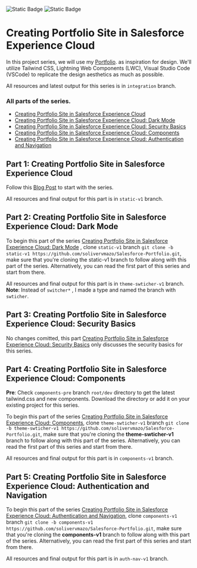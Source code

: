 ![Static Badge](https://img.shields.io/badge/Status-Ongoing-green)
![Static Badge](https://img.shields.io/badge/Salesforce-Experience_Cloud-blue?logo=salesforce)

# Creating Portfolio Site in Salesforce Experience Cloud

In this project series, we will use my [Portfolio](https://solivervmazo.github.io/solivermazo/). as inspiration for design. We'll utilize Tailwind CSS, Lightning Web Components (LWC), Visual Studio Code (VSCode) to replicate the design aesthetics as much as possible.

All resources and latest output for this series is in `integration` branch.

### All parts of the series.

- [Creating Portfolio Site in Salesforce Experience Cloud](https://www.linkedin.com/pulse/creating-portfolio-site-salesforce-experience-cloud-soliver-mazo-8hdrc)
- [Creating Portfolio Site in Salesforce Experience Cloud: Dark Mode](https://www.linkedin.com/pulse/creating-portfolio-site-salesforce-experience-cloud-dark-soliver-mazo-kl3jc)
- [Creating Portfolio Site in Salesforce Experience Cloud: Security Basics](https://www.linkedin.com/pulse/creating-portfolio-site-salesforce-experience-cloud-security-mazo-fpvec)
- [Creating Portfolio Site in Salesforce Experience Cloud: Components](https://www.linkedin.com/pulse/creating-portfolio-site-salesforce-experience-cloud-components-mazo-ro7mc)
- [Creating Portfolio Site in Salesforce Experience Cloud: Authentication and Navigation](https://www.linkedin.com/pulse/creating-portfolio-site-salesforce-experience-cloud-navigation-mazo-lpmge)

## Part 1: Creating Portfolio Site in Salesforce Experience Cloud

Follow this [Blog Post](https://www.linkedin.com/pulse/creating-portfolio-site-salesforce-experience-cloud-soliver-mazo-8hdrc) to start with the series.

All resources and final output for this part is in `static-v1` branch.

## Part 2: Creating Portfolio Site in Salesforce Experience Cloud: Dark Mode

To begin this part of the series [Creating Portfolio Site in Salesforce Experience Cloud: Dark Mode](https://www.linkedin.com/pulse/creating-portfolio-site-salesforce-experience-cloud-dark-soliver-mazo-kl3jc) , clone `static-v1` branch `git clone -b static-v1 https://github.com/solivervmazo/Salesforce-Portfolio.git`, make sure that you're cloning the static-v1 branch to follow along with this part of the series. Alternatively, you can read the first part of this series and start from there.

All resources and final output for this part is in `theme-swticher-v1` branch.\
**Note**: Instead of `switcher*` , I made a type and named the branch with `swticher`.

## Part 3: Creating Portfolio Site in Salesforce Experience Cloud: Security Basics

No changes comitted, this part [Creating Portfolio Site in Salesforce Experience Cloud: Security Basics](https://www.linkedin.com/pulse/creating-portfolio-site-salesforce-experience-cloud-security-mazo-fpvec) only discusses the security basics for this series.

## Part 4: Creating Portfolio Site in Salesforce Experience Cloud: Components

**Pre**: Check `components-pre` branch `root/dev` directory to get the latest tailwind.css and new components. Download the directory or add it on your existing project for this series.

To begin this part of the series [Creating Portfolio Site in Salesforce Experience Cloud: Components](https://www.linkedin.com/pulse/creating-portfolio-site-salesforce-experience-cloud-components-mazo-ro7mc), clone `theme-swticher-v1` branch `git clone -b theme-swticher-v1 https://github.com/solivervmazo/Salesforce-Portfolio.git`, make sure that you're cloning the **theme-swticher-v1** branch to follow along with this part of the series. Alternatively, you can read the first part of this series and start from there.

All resources and final output for this part is in `components-v1` branch.

## Part 5: Creating Portfolio Site in Salesforce Experience Cloud: Authentication and Navigation

To begin this part of the series [Creating Portfolio Site in Salesforce Experience Cloud: Authentication and Navigation](https://www.linkedin.com/pulse/creating-portfolio-site-salesforce-experience-cloud-components-mazo-ro7mc), clone `components-v1` branch `git clone -b components-v1 https://github.com/solivervmazo/Salesforce-Portfolio.git`, make sure that you're cloning the **components-v1** branch to follow along with this part of the series. Alternatively, you can read the first part of this series and start from there.

All resources and final output for this part is in `auth-nav-v1` branch.
